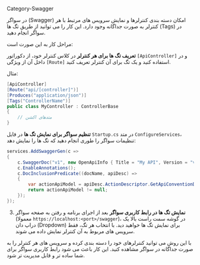  Category-Swagger

  در سواگر (Swagger) امکان دسته بندی کنترلرها و نمایش سرویس های مرتبط با هر کنترلر به صورت جداگانه وجود دارد. این کار را می توانید از طریق تگ ها (Tags) در سواگر انجام دهید.

مراحل کار به این صورت است:

 **تعریف تگ ها برای هر کنترلر**
   در کلاس کنترلر خود، از دکوراتور `[ApiController]` و در داخل آن از ویژگی `[Route]` استفاده کنید و یک تگ برای آن کنترلر تعریف کنید.
   
   مثال:
   ```csharp
   [ApiController]
   [Route("api/[controller]")]
   [Produces("application/json")]
   [Tags("ControllerName")]
   public class MyController : ControllerBase
   { 
       // متدهای اکشن
   }
   ```

 **تنظیم سواگر برای نمایش تگ ها**
   در فایل `Startup.cs` در متد `ConfigureServices`، تنظیمات سواگر را طوری انجام دهید که تگ ها را نمایش دهد:

   ```csharp
   services.AddSwaggerGen(c =>
   {
       c.SwaggerDoc("v1", new OpenApiInfo { Title = "My API", Version = "v1" });
       c.EnableAnnotations();
       c.DocInclusionPredicate((docName, apiDesc) =>
       {
           var actionApiModel = apiDesc.ActionDescriptor.GetApiConventionDescriptionSummary();
           return actionApiModel != null;
       });
   });
   ```

3. **نمایش تگ ها در رابط کاربری سواگر**
   بعد از اجرای برنامه و رفتن به صفحه سواگر (معمولا `https://localhost:<port>/swagger`)، در گوشه سمت راست بالا یک دراپ دان (Dropdown) برای نمایش تگ ها خواهید دید. با انتخاب هر تگ، فقط سرویس های مربوط به آن کنترلر نمایش داده می شوند.

با این روش می توانید کنترلرهای خود را دسته بندی کرده و سرویس های هر کنترلر را به صورت جداگانه در سواگر مشاهده کنید. این کار باعث می شود رابط کاربری سواگر برای شما ساده تر و قابل مدیریت تر شود.
